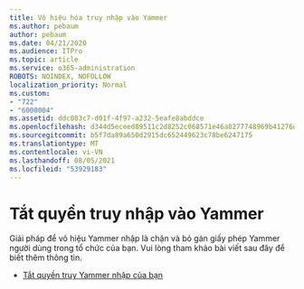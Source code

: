 ```yaml
---
title: Vô hiệu hóa truy nhập vào Yammer
ms.author: pebaum
author: pebaum
ms.date: 04/21/2020
ms.audience: ITPro
ms.topic: article
ms.service: o365-administration
ROBOTS: NOINDEX, NOFOLLOW
localization_priority: Normal
ms.custom:
- "722"
- "6000004"
ms.assetid: ddc083c7-d01f-4f97-a232-5eafe8abddce
ms.openlocfilehash: d344d5eceed89511c2d8252c068571e46a8277748969b41276d8204e801b3986
ms.sourcegitcommit: b5f7da89a650d2915dc652449623c78be6247175
ms.translationtype: MT
ms.contentlocale: vi-VN
ms.lasthandoff: 08/05/2021
ms.locfileid: "53929183"
---
```

# <a name="disable-access-to-yammer"></a>Tắt quyền truy nhập vào Yammer

Giải pháp để vô hiệu Yammer nhập là chặn và bỏ gán giấy phép Yammer người dùng trong tổ chức của bạn. Vui lòng tham khảo bài viết sau đây để biết thêm thông tin.
  
- [Tắt quyền truy Yammer nhập của bạn](https://docs.microsoft.com/yammer/manage-yammer-users/turn-off-user-access)
